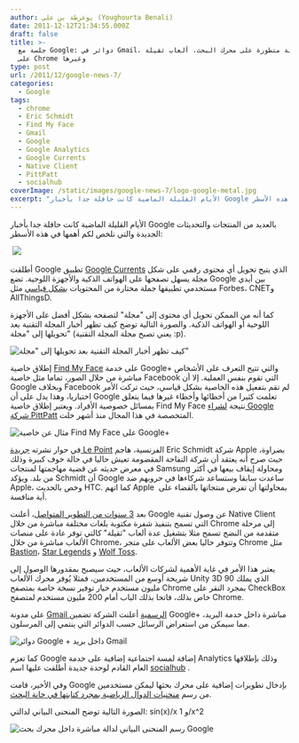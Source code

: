 ```yaml
---
author: يوغرطة بن علي (Youghourta Benali)
date: 2011-12-12T21:34:55.000Z
draft: false
title: >-
  جلسة مع Google: دوائر في Gmail، آلة حاسبة متطورة على محرك البحث، ألعاب ثقيلة
  على Chrome وغيرها
type: post
url: /2011/12/google-news-7/
categories:
  - Google
tags:
  - chrome
  - Eric Schmidt
  - Find My Face
  - Gmail
  - Google
  - Google Analytics
  - Google Currents
  - Native Client
  - PittPatt
  - socialhub
coverImage: /static/images/google-news-7/logo-google-metal.jpg
excerpt: "الأيام القليلة الماضية كانت حافلة جدا بأخبار Google بالعديد من المنتجات والتحديثات الجديدة والتي نلخص لكم أهمها في هذه الأسطر:\n\n\_\n\nأطلقت Google تطبيق [Google Currents](http://www.google.com/producer/currents) الذي يتيح تحويل أي محتوى رقمي على شكل مجلة يسهل تصفحها على الهواتف الذكية والأجهزة اللوحية."
---
```

الأيام القليلة الماضية كانت حافلة جدا بأخبار Google بالعديد من المنتجات والتحديثات الجديدة والتي نلخص لكم أهمها في هذه الأسطر:

 ![](/static/images/google-news-7/logo-google-metal.jpg)

أطلقت Google تطبيق [Google Currents](http://www.google.com/producer/currents) الذي يتيح تحويل أي محتوى رقمي على شكل مجلة يسهل تصفحها على الهواتف الذكية والأجهزة اللوحية. تضع Google بين أيدي مستخدمي تطبيقها جملة مختارة من المحتويات [بشكل قياسي](http://www.google.com/producer/editions) مثل Forbes، CNETو AllThingsD.

كما أنه من الممكن تحويل أي محتوى إلى "مجلة" لتصفحه بشكل أفضل على الأجهزة اللوحية أو الهواتف الذكية. والصورة التالية توضح كيف تظهر أخبار المجلة التقنية بعد تحويلها إلى "مجلة" (يعني تصبح مجلة المجلة التقنية :p).

![كيف تظهر أخبار المجلة التقنية بعد تحويلها إلى "مجلة" ](/static/images/google-news-7/Google-Currents-it-scoop.png)

إطلاق خاصية [Find My Face](https://plus.google.com/101560853443212199687/posts/VV45vivcFq4) على خدمة Google+ والتي تتيح التعرف على الأشخاص مباشرة من خلال الصور، تماما مثل خاصية Facebook التي تقوم بنفس العملية. إلا أن Google وبخلاف Facebook لم تقم بتفعيل هذه الخاصية بشكل قياسي، حيث تركت الأمر اختياريا، وهذا يدل على أن Google تعلمت كثيرا من أخطائها وأخطاء غيرها فيما يتعلق بمسائل خصوصية الأفراد. ويعتبر إطلاق خاصية Find My Face نتيجة [لشراء Google شركة PittPatt](http://techcrunch.com/2011/07/22/google-acquires-facial-recognition-software-company-pittpatt/) المتخصصة في هذا المجال منذ أشهر خلت.

![مثال عن خاصية Find My Face على Google+](/static/images/google-news-7/find-my-face-google-plus.png)

في حوار نشرته [جريدة Le Point](http://www.lepoint.fr/technologie/eric-schmidt-apple-veut-vous-empecher-d-avoir-le-choix-09-12-2011-1405776\_58.php) الفرنسية، هاجم Eric Schmidt شركة Apple بضراوة، حيث صرح أنه يعتقد أن شركة التفاحة المقضومة تعيش حاليا في حالة خوف كبيرة وذلك في معرض حديثه عن قضية مهاجمتها لمنتجات Samsung ومحاولة إيقاف بيعها في أكثر من بلد. ويؤكد Schmidt أن Google ساعدت سابقا وستساعد شركاءها في حروبهم ضد Apple، وخص بالحديث HTC. كما اتهم Apple  بمحاولتها أن تفرض منتجاتها بالقضاء على أية منافسة.

بعد [3 سنوات من التطوير المتواصل](http://venturebeat.com/2011/12/08/google-nabs-square-enix-and-other-game-developers-to-do-native-chrome-games/)، أعلنت Google عن وصول تقنية Native Client التي تسمح بتنفيذ شفرة مكتوبة بلغات مختلفة مباشرة من خلال Chrome إلى مرحلة متقدمة من النضج تسمح مثلا بتشغيل عدة ألعاب "ثقيلة" كالتي توفر عادة على منصات الألعاب مباشرة من خلال Chrome، وتتوفر حاليا بعض الألعاب على متجر Chrome مثل [Bastion](https://chrome.google.com/webstore/detail/oohphhdkahjlioohbalmicpokoefkgid)، [Star Legends](https://chrome.google.com/webstore/detail/chcaflnbhnoegjedbjaamecefhglfamc) و [Wolf Toss](https://chrome.google.com/webstore/detail/pjlncddmdljpioccbmempchonhlifakc).

يعتبر هذا الأمر في غاية الأهمية لشركات الألعاب، حيث سيصبح بمقدورها الوصول إلى شريحة أوسع من المستخدمين، فمثلا يُوفر محرك الألعاب Unity 3D الذي يملك 90 مليون مستخدم خيار توفير نسخة خاصة بمتصفح Chrome بمجرد النقر على CheckBox خاص بذلك، فاتحا بذلك الباب أمام 200 مليون مستخدم لمتصفح Chrome.

على مدونة [Gmail الرسمية](http://gmailblog.blogspot.com/2011/12/gmail-and-contacts-get-better-with.html) أعلنت الشركة تضمين Google+ مباشرة داخل خدمة البريد، مما سيمكن من استعراض الرسائل حسب الدوائر التي ينتمي إلى المرسلون.

![دوائر Google + داخل بريد Gmail](/static/images/google-news-7/google-plus-gmail.png)

كما تعزم Google إضافة لمسة اجتماعية إضافية على خدمة Analytics وذلك بإطلاقها العام القادم لوحدة جديدة أطلقت عليها اسم [socialhub](http://www.google.com/analytics/developers/socialhub.html) .

وفي الأخير، قامت Google بإدخال تطويرات إضافية على محرك بحثها ليمكن مستخدمين من رسم [منحنيات الدوال الرياضية بمجرد كتابتها في خانة البحث](http://googlesystem.blogspot.com/2011/12/googles-graphing-calculator.html).

الصورة التالية توضح المنحنى البياني لدالتي: sin(x)/x و 1/x^2

![رسم المنحنى البياني لدالة مباشرة داخل محرك بحث Google](/static/images/google-news-7/google-equation.png)
